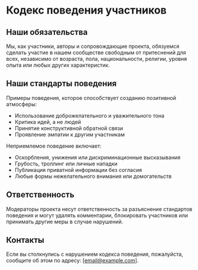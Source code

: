 # Кодекс поведения участников  

## Наши обязательства  

Мы, как участники, авторы и сопровождающие проекта, обязуемся сделать участие в нашем сообществе свободным от притеснений для всех, независимо от возраста, пола, национальности, религии, уровня опыта или любых других характеристик.  

## Наши стандарты поведения 

Примеры поведения, которое способствует созданию позитивной атмосферы:  

- Использование доброжелательного и уважительного тона  
- Критика идей, а не людей  
- Принятие конструктивной обратной связи  
- Проявление эмпатии к другим участникам  

Неприемлемое поведение включает:  

- Оскорбления, унижения или дискриминационные высказывания  
- Грубость, троллинг или личные нападки  
- Публикация приватной информации без согласия  
- Любые формы нежелательного внимания или домогательств  

## Ответственность  

Модераторы проекта несут ответственность за разъяснение стандартов поведения и могут удалять комментарии, блокировать участников или принимать другие меры в случае нарушений.  

## Контакты  

Если вы столкнулись с нарушением кодекса поведения, пожалуйста, сообщите об этом по адресу: [email@example.com].  
